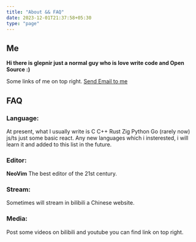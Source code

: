 ```yaml
---
title: "About && FAQ"
date: 2023-12-01T21:37:58+05:30
type: "page"
---
```


## Me

**Hi there is glepnir just a normal guy who is love write code and Open Source :)**

Some links of me on top right. <a href = "mailto: glephunter@gmail.com">Send Email to me</a>

## FAQ

### Language:
At present, what I usually write is C C++ Rust Zig Python Go (rarely now) js/ts just some basic
react. Any new languages which i insterested, i will learn it and added to this list in the future.

### Editor:
**NeoVim** The best editor of the 21st century.

### Stream:
Sometimes will stream in bilibili a Chinese website.

### Media:
Post some videos on bilibili and youtube you can find link on top right.
